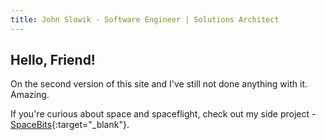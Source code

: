 ```yaml
---
title: John Slowik - Software Engineer | Solutions Architect
---
```


## Hello, Friend!

On the second version of this site and I've still not done anything with it. Amazing.

If you're curious about space and spaceflight, check out my side project - [SpaceBits](https://www.spacebits.net/){:target="_blank"}.
